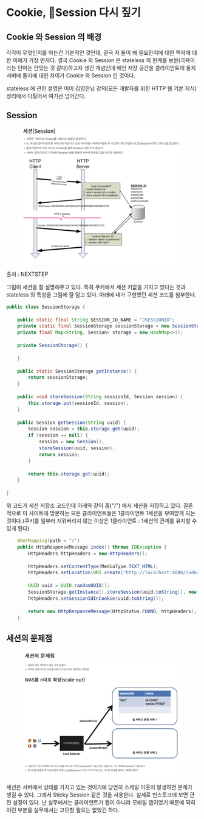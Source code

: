 # Cookie, Session 다시 짚기

## Cookie 와 Session 의 배경

각각이 무엇인지를 아는건 기본적인 것인데, 결국 저 둘이 왜 필요한지에 대한 맥락에 대한 이해가 가장 먼저다. 결국 Cookie 와 Session 은 stateless 의 한계를 보완(극복이라는 단어는 안맞는 것 같다)하고자 생긴 개념인데 메인 저장 공간을 클라이언트에 둘지 서버에 둘지에 대한 차이가 Cookie 와 Session 인 것이다.

stateless 에 관한 설명은 이미 김영한님 강의(모든 개발자를 위한 HTTP 웹 기본 지식) 정리에서 다뤘어서 여기선 넘어간다.



## Session

<figure><img src="../../../.gitbook/assets/image (2) (1) (1) (1) (1) (1) (1) (1) (1).png" alt=""><figcaption></figcaption></figure>

출처 : NEXTSTEP



그림이 세션을 잘 설명해주고 있다. 특히 쿠키에서 세션 키값을 가지고 있다는 것과 stateless 의 특성을 그림에 잘 담고 있다. 아래에 내가 구현했던 세션 코드를 첨부한다.

```java
public class SessionStorage {

    public static final String SESSION_ID_NAME = "JSESSIONID";
    private static final SessionStorage sessionStorage = new SessionStorage();
    private final Map<String, Session> storage = new HashMap<>();

    private SessionStorage() {

    }

    public static SessionStorage getInstance() {
        return sessionStorage;
    }

    public void storeSession(String sessionId, Session session) {
        this.storage.put(sessionId, session);
    }

    public Session getSession(String uuid) {
        Session session = this.storage.get(uuid);
        if (session == null) {
            session = new Session();
            storeSession(uuid, session);
            return session;
        }

        return this.storage.get(uuid);
    }

}
```

위 코드가 세션 저장소 코드인데 아래와 같이 홈("/") 에서 세션을 저장하고 있다. 결론적으로 이 사이트에 방문하는 모든 클라이언트들은 1클라이언트 1세션을 부여받게 되는 것이다.(쿠키를 일부러 지워버리지 않는 이상은 1클라이언트 : 1세션의 관계를 유지할 수 있게 된다)

```java
    @GetMapping(path = "/")
    public HttpResponseMessage index() throws IOException {
        HttpHeaders httpHeaders = new HttpHeaders();

        httpHeaders.setContentType(MediaType.TEXT_HTML);
        httpHeaders.setLocation(URI.create("http://localhost:8080/index.html").toString());

        UUID uuid = UUID.randomUUID();
        SessionStorage.getInstance().storeSession(uuid.toString(), new Session());
        httpHeaders.setSessionIdInCookie(uuid.toString());

        return new HttpResponseMessage(HttpStatus.FOUND, httpHeaders);
    }

```



## 세션의 문제점

<figure><img src="../../../.gitbook/assets/image (3) (1) (1) (1) (1) (1) (1).png" alt=""><figcaption></figcaption></figure>

세션은 서버에서 상태를 가지고 있는 것이기에 당연히 스케일 아웃이 발생하면 문제가 생길 수 있다. 그래서 Sticky Session 같은 것을 사용한다. 실제로 빈스토크에 보면 관련 설정이 있다. 난 실무에서는 클라이언트가 웹이 아니라 모바일 앱이었기 때문에 딱히 이런 부분을 실무에서는 고민할 필요는 없었긴 하다.
